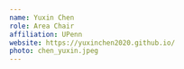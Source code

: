 ```yaml
---
name: Yuxin Chen
role: Area Chair
affiliation: UPenn
website: https://yuxinchen2020.github.io/
photo: chen_yuxin.jpeg
---
```


